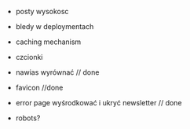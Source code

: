 * posty wysokosc
* bledy w deploymentach
* caching mechanism
* czcionki

* nawias wyrównać // done
* favicon //done
* error page wyśrodkować i ukryć newsletter // done
* robots?
